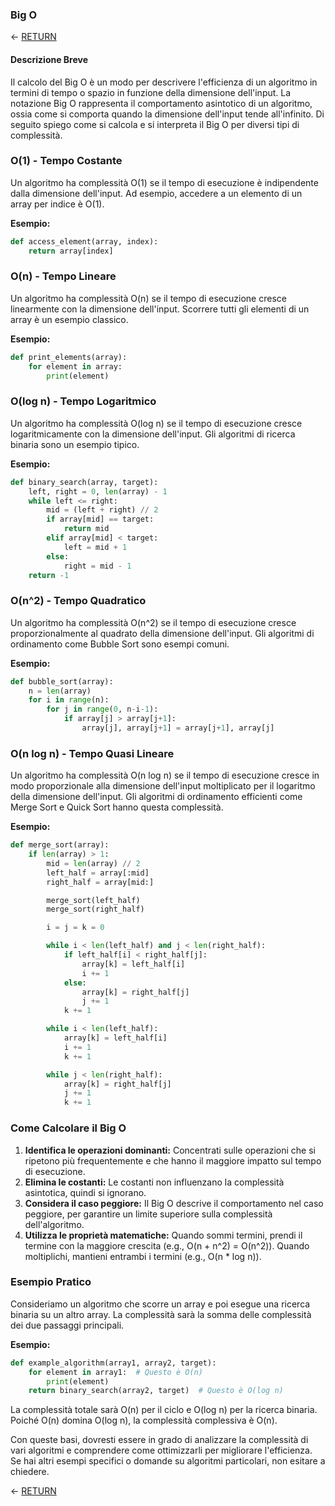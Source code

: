### Big O
<- [RETURN](https://github.com/niksolaz/Algorithm-doc/tree/develop?tab=readme-ov-file)

#### Descrizione Breve
Il calcolo del Big O è un modo per descrivere l'efficienza di un algoritmo in termini di tempo o spazio in funzione della dimensione dell'input. La notazione Big O rappresenta il comportamento asintotico di un algoritmo, ossia come si comporta quando la dimensione dell'input tende all'infinito. Di seguito spiego come si calcola e si interpreta il Big O per diversi tipi di complessità.

### O(1) - Tempo Costante
Un algoritmo ha complessità O(1) se il tempo di esecuzione è indipendente dalla dimensione dell'input. Ad esempio, accedere a un elemento di un array per indice è O(1).

**Esempio:**
```python
def access_element(array, index):
    return array[index]
```

### O(n) - Tempo Lineare
Un algoritmo ha complessità O(n) se il tempo di esecuzione cresce linearmente con la dimensione dell'input. Scorrere tutti gli elementi di un array è un esempio classico.

**Esempio:**
```python
def print_elements(array):
    for element in array:
        print(element)
```

### O(log n) - Tempo Logaritmico
Un algoritmo ha complessità O(log n) se il tempo di esecuzione cresce logaritmicamente con la dimensione dell'input. Gli algoritmi di ricerca binaria sono un esempio tipico.

**Esempio:**
```python
def binary_search(array, target):
    left, right = 0, len(array) - 1
    while left <= right:
        mid = (left + right) // 2
        if array[mid] == target:
            return mid
        elif array[mid] < target:
            left = mid + 1
        else:
            right = mid - 1
    return -1
```

### O(n^2) - Tempo Quadratico
Un algoritmo ha complessità O(n^2) se il tempo di esecuzione cresce proporzionalmente al quadrato della dimensione dell'input. Gli algoritmi di ordinamento come Bubble Sort sono esempi comuni.

**Esempio:**
```python
def bubble_sort(array):
    n = len(array)
    for i in range(n):
        for j in range(0, n-i-1):
            if array[j] > array[j+1]:
                array[j], array[j+1] = array[j+1], array[j]
```

### O(n log n) - Tempo Quasi Lineare
Un algoritmo ha complessità O(n log n) se il tempo di esecuzione cresce in modo proporzionale alla dimensione dell'input moltiplicato per il logaritmo della dimensione dell'input. Gli algoritmi di ordinamento efficienti come Merge Sort e Quick Sort hanno questa complessità.

**Esempio:**
```python
def merge_sort(array):
    if len(array) > 1:
        mid = len(array) // 2
        left_half = array[:mid]
        right_half = array[mid:]

        merge_sort(left_half)
        merge_sort(right_half)

        i = j = k = 0

        while i < len(left_half) and j < len(right_half):
            if left_half[i] < right_half[j]:
                array[k] = left_half[i]
                i += 1
            else:
                array[k] = right_half[j]
                j += 1
            k += 1

        while i < len(left_half):
            array[k] = left_half[i]
            i += 1
            k += 1

        while j < len(right_half):
            array[k] = right_half[j]
            j += 1
            k += 1
```

### Come Calcolare il Big O
1. **Identifica le operazioni dominanti:** Concentrati sulle operazioni che si ripetono più frequentemente e che hanno il maggiore impatto sul tempo di esecuzione.
2. **Elimina le costanti:** Le costanti non influenzano la complessità asintotica, quindi si ignorano.
3. **Considera il caso peggiore:** Il Big O descrive il comportamento nel caso peggiore, per garantire un limite superiore sulla complessità dell'algoritmo.
4. **Utilizza le proprietà matematiche:** Quando sommi termini, prendi il termine con la maggiore crescita (e.g., O(n + n^2) = O(n^2)). Quando moltiplichi, mantieni entrambi i termini (e.g., O(n * log n)).

### Esempio Pratico
Consideriamo un algoritmo che scorre un array e poi esegue una ricerca binaria su un altro array. La complessità sarà la somma delle complessità dei due passaggi principali.

**Esempio:**
```python
def example_algorithm(array1, array2, target):
    for element in array1:  # Questo è O(n)
        print(element)
    return binary_search(array2, target)  # Questo è O(log n)
```
La complessità totale sarà O(n) per il ciclo e O(log n) per la ricerca binaria. Poiché O(n) domina O(log n), la complessità complessiva è O(n).

Con queste basi, dovresti essere in grado di analizzare la complessità di vari algoritmi e comprendere come ottimizzarli per migliorare l'efficienza. Se hai altri esempi specifici o domande su algoritmi particolari, non esitare a chiedere.

<- [RETURN](https://github.com/niksolaz/Algorithm-doc/tree/develop?tab=readme-ov-file)